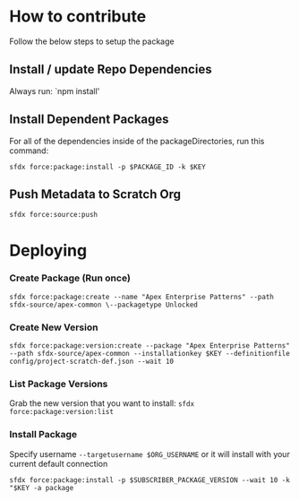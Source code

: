 # How to contribute

Follow the below steps to setup the package

## Install / update Repo Dependencies

Always run: `npm install'

## Install Dependent Packages

For all of the dependencies inside of the packageDirectories, run this command:

`sfdx force:package:install -p $PACKAGE_ID -k $KEY`

## Push Metadata to Scratch Org

`sfdx force:source:push`

# Deploying

### Create Package (Run once)

`sfdx force:package:create --name "Apex Enterprise Patterns" --path sfdx-source/apex-common \--packagetype Unlocked`

### Create New Version

`sfdx force:package:version:create --package "Apex Enterprise Patterns" --path sfdx-source/apex-common --installationkey $KEY --definitionfile config/project-scratch-def.json --wait 10`

### List Package Versions

Grab the new version that you want to install:
`sfdx force:package:version:list`

### Install Package

Specify username `--targetusername $ORG_USERNAME` or it will install with your current default connection

`sfdx force:package:install -p $SUBSCRIBER_PACKAGE_VERSION --wait 10 -k "$KEY -a package`